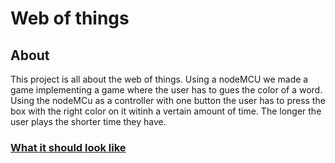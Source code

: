 # Web of things 

## About 
This project is all about the web of things. Using a nodeMCU we made a game implementing a game where the user has to gues the color of a word.
Using the nodeMCu as a controller with one button the user has to press the box with the right color on it witinh a vertain amount of time. The longer the user plays the shorter time they have.

### [What it should look like](http://imamovicdesign.com/minor/wot/red.html)